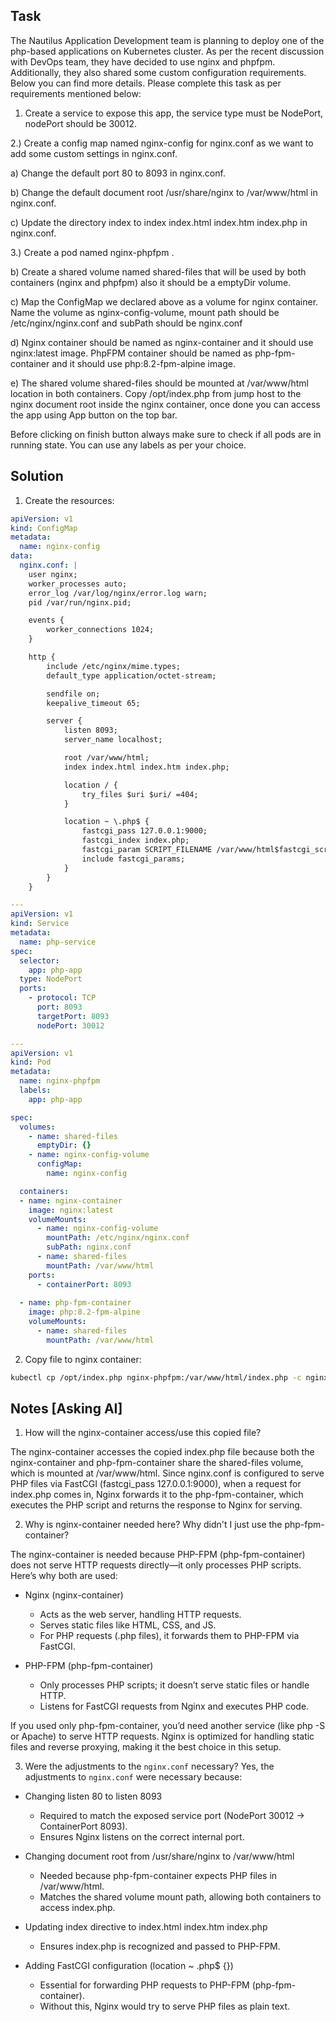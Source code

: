## Task

The Nautilus Application Development team is planning to deploy one of the php-based applications on Kubernetes cluster. 
As per the recent discussion with DevOps team, they have decided to use nginx and phpfpm. 
Additionally, they also shared some custom configuration requirements. Below you can find more details. 
Please complete this task as per requirements mentioned below:

1) Create a service to expose this app, the service type must be NodePort, nodePort should be 30012.

2.) Create a config map named nginx-config for nginx.conf as we want to add some custom settings in nginx.conf.

a) Change the default port 80 to 8093 in nginx.conf.

b) Change the default document root /usr/share/nginx to /var/www/html in nginx.conf.

c) Update the directory index to index  index.html index.htm index.php in nginx.conf.

3.) Create a pod named nginx-phpfpm .

b) Create a shared volume named shared-files that will be used by both containers (nginx and phpfpm) also it should be a emptyDir volume.

c) Map the ConfigMap we declared above as a volume for nginx container. Name the volume as nginx-config-volume, mount path should be 
/etc/nginx/nginx.conf and subPath should be nginx.conf

d) Nginx container should be named as nginx-container and it should use nginx:latest image. PhpFPM container should be named as php-fpm-container 
and it should use php:8.2-fpm-alpine image.

e) The shared volume shared-files should be mounted at /var/www/html location in both containers. Copy /opt/index.php from jump host to the nginx 
document root inside the nginx container, once done you can access the app using App button on the top bar.

Before clicking on finish button always make sure to check if all pods are in running state.
You can use any labels as per your choice.

 

## Solution

1. Create the resources:

```yaml
apiVersion: v1
kind: ConfigMap
metadata: 
  name: nginx-config
data:
  nginx.conf: | 
    user nginx;
    worker_processes auto;
    error_log /var/log/nginx/error.log warn;
    pid /var/run/nginx.pid;

    events {
        worker_connections 1024;
    }

    http {
        include /etc/nginx/mime.types;
        default_type application/octet-stream;

        sendfile on;
        keepalive_timeout 65;

        server {
            listen 8093;
            server_name localhost;

            root /var/www/html;
            index index.html index.htm index.php;

            location / {
                try_files $uri $uri/ =404;
            }

            location ~ \.php$ {
                fastcgi_pass 127.0.0.1:9000;
                fastcgi_index index.php;
                fastcgi_param SCRIPT_FILENAME /var/www/html$fastcgi_script_name;
                include fastcgi_params;
            }
        }
    }

---
apiVersion: v1
kind: Service
metadata:
  name: php-service
spec:
  selector:
    app: php-app
  type: NodePort
  ports:
    - protocol: TCP
      port: 8093
      targetPort: 8093
      nodePort: 30012

---
apiVersion: v1
kind: Pod
metadata:
  name: nginx-phpfpm
  labels: 
    app: php-app

spec:
  volumes:
    - name: shared-files
      emptyDir: {}
    - name: nginx-config-volume
      configMap:
        name: nginx-config

  containers:
  - name: nginx-container
    image: nginx:latest
    volumeMounts:
      - name: nginx-config-volume
        mountPath: /etc/nginx/nginx.conf
        subPath: nginx.conf
      - name: shared-files
        mountPath: /var/www/html
    ports:
      - containerPort: 8093
  
  - name: php-fpm-container
    image: php:8.2-fpm-alpine
    volumeMounts:
      - name: shared-files
        mountPath: /var/www/html
```


2. Copy file to nginx container:
```bash
kubectl cp /opt/index.php nginx-phpfpm:/var/www/html/index.php -c nginx-container
```



## Notes [Asking AI]

1. How will the nginx-container access/use this copied file? 

The nginx-container accesses the copied index.php file because both the nginx-container and php-fpm-container 
share the shared-files volume, which is mounted at /var/www/html. 
Since nginx.conf is configured to serve PHP files via FastCGI (fastcgi_pass 127.0.0.1:9000), 
when a request for index.php comes in, Nginx forwards it to the php-fpm-container, which executes the PHP script 
and returns the response to Nginx for serving.



2. Why is nginx-container needed here? Why didn't I just use the php-fpm-container?

The nginx-container is needed because PHP-FPM (php-fpm-container) does not serve HTTP requests directly—it only processes PHP scripts.
Here’s why both are used:

- Nginx (nginx-container)
  - Acts as the web server, handling HTTP requests.
  - Serves static files like HTML, CSS, and JS.
  - For PHP requests (.php files), it forwards them to PHP-FPM via FastCGI.

- PHP-FPM (php-fpm-container)
  - Only processes PHP scripts; it doesn’t serve static files or handle HTTP.
  - Listens for FastCGI requests from Nginx and executes PHP code.

If you used only php-fpm-container, you’d need another service (like php -S or Apache) to serve HTTP requests. 
Nginx is optimized for handling static files and reverse proxying, making it the best choice in this setup. 




3. Were the adjustments to the `nginx.conf` necessary? 
Yes, the adjustments to `nginx.conf` were necessary because:

- Changing listen 80 to listen 8093
  - Required to match the exposed service port (NodePort 30012 → ContainerPort 8093).
  - Ensures Nginx listens on the correct internal port.

- Changing document root from /usr/share/nginx to /var/www/html
  - Needed because php-fpm-container expects PHP files in /var/www/html.
  - Matches the shared volume mount path, allowing both containers to access index.php.

- Updating index directive to index.html index.htm index.php
  - Ensures index.php is recognized and passed to PHP-FPM.

- Adding FastCGI configuration (location ~ \.php$ {})
  - Essential for forwarding PHP requests to PHP-FPM (php-fpm-container).
  - Without this, Nginx would try to serve PHP files as plain text.



